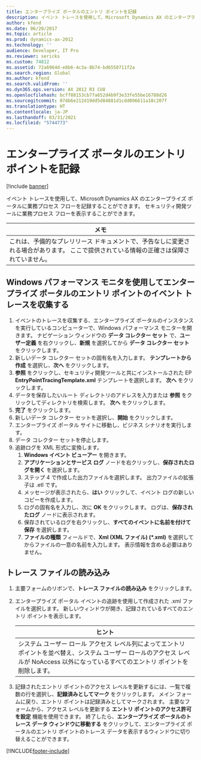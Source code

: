 ```yaml
---
title: エンタープライズ ポータルのエントリ ポイントを記録
description: イベント トレースを使用して、Microsoft Dynamics AX のエンタープライズ ポータルに業務プロセス フローを記録し、フローを表示することができます。
author: kfend
ms.date: 06/20/2017
ms.topic: article
ms.prod: dynamics-ax-2012
ms.technology: ''
audience: Developer, IT Pro
ms.reviewer: sericks
ms.custom: 74812
ms.assetid: 72a6964d-e8b6-4c3a-8b74-bd6550711f2a
ms.search.region: Global
ms.author: kfend
ms.search.validFrom: ''
ms.dyn365.ops.version: AX 2012 R3 CU8
ms.openlocfilehash: bcff88153cb77a652d4b9f3e33fe55be16788d26
ms.sourcegitcommit: 074b6e212d19dd5d84881d1cdd096611a18c207f
ms.translationtype: HT
ms.contentlocale: ja-JP
ms.lasthandoff: 03/31/2021
ms.locfileid: "5744773"
---
```

# <a name="record-entry-points-in-enterprise-portal"></a>エンタープライズ ポータルのエントリ ポイントを記録

[!include [banner](../../includes/banner.md)]

イベント トレースを使用して、Microsoft Dynamics AX のエンタープライズ ポータルに業務プロセス フローを記録することができます。 セキュリティ開発ツールに業務プロセス フローを表示することができます。

| **メモ**                                                                                                                                                                                   |
|--------------------------------------------------------------------------------------------------------------------------------------------------------------------------------------------|
| これは、予備的なプレリリース ドキュメントで、予告なしに変更される場合があります。 ここで提供されている情報の正確さは保障されていません。 |

## <a name="collect-event-traces-for-enterprise-portal-entry-points-by-using-windows-performance-monitor"></a>Windows パフォーマンス モニタを使用してエンタープライズ ポータルのエントリ ポイントのイベント トレースを収集する
1.  イベントのトレースを収集する、エンタープライズ ポータルのインスタンスを実行しているコンピューターで、Windows パフォーマンス モニターを開きます。 ナビゲーション ウィンドウの **データ コレクター セット** で、**ユーザー定義** を右クリックし、**新規** を選択してから **データ コレクター セット** をクリックします。
2.  新しいデータ コレクター セットの固有名を入力します。 **テンプレートから作成** を選択し、**次へ** をクリックします。
3.  **参照** をクリックし、セキュリティ開発ツールと共にインストールされた EP **EntryPointTracingTemplate.xml** テンプレートを選択します。 **次へ** をクリックします。
4.  データを保存したいルート ディレクトリのアドレスを入力または **参照** をクリックしてディレクトリを検索します。 **次へ** をクリックします。
5.  **完了** をクリックします。
6.  新しいデータ コレクター セットを選択し、**開始** をクリックします。
7.  エンタープライズ ポータル サイトに移動し、ビジネス シナリオを実行します。
8.  データ コレクター セットを停止します。
9.  追跡ログを XML 形式に変換します。
    1.  **Windows イベント ビューアー** を開きます。
    2.  **アプリケーションとサービス ログ** ノードを右クリックし、**保存されたログを開く** を選択します。
    3.  ステップ 4 で作成した出力ファイルを選択します。 出力ファイルの拡張子は .etl です。
    4.  メッセージが表示されたら、**はい** クリックして、イベント ログの新しいコピーを作成します。
    5.  ログの固有名を入力し、次に **OK** をクリックします。 ログは、**保存されたログ** ノードに表示されます。
    6.  保存されているログを右クリックし、**すべてのイベントに名前を付けて保存** を選択します。
    7.  **ファイルの種類** フィールドで、**Xml (XML ファイル) (\*.xml)** を選択してからファイルの一意の名前を入力します。 表示情報を含める必要はありません。

## <a name="load-the-trace-file"></a>トレース ファイルの読み込み
1.  主要フォームのリボンで、**トレース ファイルの読み込み** をクリックします。
2.  エンタープライズ ポータル イベントの追跡を使用して作成された .xml ファイルを選択します。 新しいウィンドウが開き、記録されているすべてのエントリ ポイントを表示します。

    | **ヒント**                                                                                                                                                                                 |
    |-----------------------------------------------------------------------------------------------------------------------------------------------------------------------------------------|
    | システム ユーザー ロール アクセス レベル列によってエントリ ポイントを並べ替え、システム ユーザー ロールのアクセス レベルが NoAccess 以外になっているすべてのエントリ ポイントを削除します。 |

3.  記録されたエントリ ポイントのアクセス レベルを更新するには、一覧で複数の行を選択し、**記録済みとしてマーク** をクリックします。 メイン フォームに戻り、エントリ ポイントは記録済みとしてマークされます。 主要なフォームから、アクセス レベルを更新する **エントリ ポイントのアクセス許可を設定** 機能を使用できます。 終了したら、**エンタープライズ ポータルのトレース データ ウィンドウに移動する** をクリックして、エンタープライズ ポータルのエントリ ポイントのトレース データを表示するウィンドウに切り替えることができます。







[!INCLUDE[footer-include](../../../../includes/footer-banner.md)]